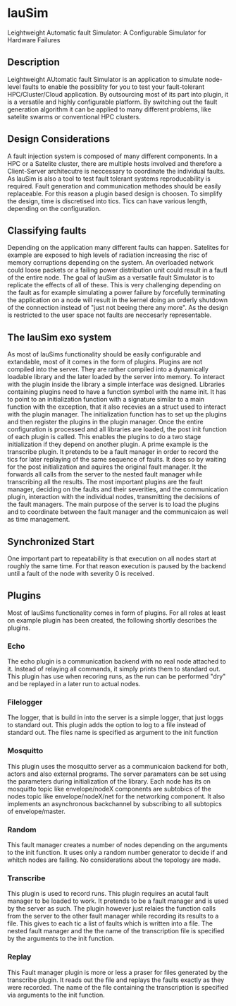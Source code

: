 # lauSim
Leightweight Automatic fault Simulator:
A Configurable Simulator for Hardware Failures

## Description
Leightweight AUtomatic fault Simulator is an application to simulate node-level faults to enable the possiblity for you to test your fault-tolerant HPC/Cluster/Cloud application. By outsourcing most of its part into plugin, it is a versatile and highly configurable platform. By switching out the fault generation algorithm it can be applied to many different problems, like satelite swarms or conventional HPC clusters.

## Design Considerations
A fault injection system is composed of many different components. In a HPC or a Satelite cluster, there are multiple hosts involved and therefore a Client-Server architecutre is neccessary to coordinate the individual faults. As lauSim is also a tool to test fault tolerant systems reproducability is required. Fault generation and communication methodes should be easily replaceable. For this reason a plugin based design is choosen. To simplify the design, time is discretised into tics. Tics can have various length, depending on the configuration.

## Classifying faults
Depending on the application many different faults can happen. Satelites for example are exposed to high levels of radiation increasing the risc of memory corruptions depending on the system. An overloaded network could loose packets or a failing power distribution unit could result in a fautl of the entire node. The goal of lauSim as a versatile fault Simulator is to replicate the effects of all of these. This is very challenging depending on the fault as for example simulating a power failure by forcefully terminating the application on a node will result in the kernel doing an orderly shutdown of the connection instead of "just not beeing there any more". As the design is restricted to the user space not faults are neccesarly representable.

## The lauSim exo system
As most of lauSims functionality should be easily configurable and extandable, most of it comes in the form of plugins. Plugins are not compiled into the server. They are rather compiled into a dynamically loadable library and the later loaded by the server into memory. To interact with the plugin inside the library a simple interface was designed. Libraries containing plugins need to have a function symbol with the name init. It has to point to an initialization function with a signature similar to a main function with the exception, that it also recevies an a struct used to interact with the plugin manager. The initialization function has to set up the plugins and then register the plugins in the plugin manager. Once the entire configuration is processed and all libraries are loaded, the post init function of each plugin is called. This enables the plugins to do a two stage initialization if they depend on another plugin. A prime example is the transcribe plugin. It pretends to be a fault manager in order to record the tics for later replaying of the same sequence of faults. It does so by waiting for the post initialization and aquires the original fault manager. It the forwards all calls from the server to the nested fault manager while transcribing all the results. The most important plugins are the fault manager, deciding on the faults and their severities, and the communication plugin, interaction with the individual nodes, transmitting the decisions of the fault managers. The main purpose of the server is to load the plugins and to coordinate between the fault manager and the communicaion as well as time management.

## Synchronized Start
One important part to repeatability is that execution on all nodes start at roughly the same time. For that reason execution is paused by the backend until a fault of the node with severity 0 is received.

## Plugins
Most of lauSims functionality comes in form of plugins. For all roles at least on example plugin has been created, the following shortly describes the plugins.

### Echo
The echo plugin is a communication backend with no real node attached to it. Instead of relaying all commands, it simply prints them to standard out. This plugin has use when recoring runs, as the run can be performed "dry" and be replayed in a later run to actual nodes.

### Filelogger
The logger, that is build in into the server is a simple logger, that just loggs to standard out. This plugin adds the option to log to a file instead of standard out. The files name is specified as argument to the init function

### Mosquitto
This plugin uses the mosquitto server as a communicaion backend for both, actors and also external programs. The server paramaters can be set using the parameters during initialization of the library. Each node has its on mosquitto topic like envelope/nodeX components are subtobics of the nodes topic like envelope/nodeX/net for the networking component. It also implements an asynchronous backchannel by subscribing to all subtopics of envelope/master.

### Random
This fault manager creates a number of nodes depending on the arguments to the init function. It uses only a random number generator to decide if and whitch nodes are failing. No considerations about the topology are made.

### Transcribe
This plugin is used to record runs. This plugin requires an acutal fault manager to be loaded to work. It pretends to be a fault manager and is used by the server as such. The plugin however just relaies the function calls from the server to the other fault manager while recording its results to a file. This gives to each tic a list of faults which is written into a file. The nested fault manager and the the name of the transcription file is specified by the arguments to the init function.

### Replay
This Fault manager plugin is more or less a praser for files generated by the transcribe plugin. It reads out the file and replays the faults exactly as they were recorded. The name of the file containing the transcription is specified via arguments to the init function.